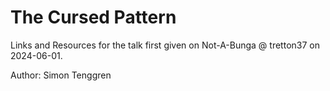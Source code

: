 # The Cursed Pattern
Links and Resources for the talk first given on Not-A-Bunga @ tretton37 on 2024-06-01.

Author: Simon Tenggren
